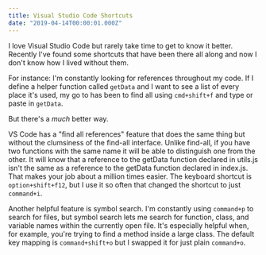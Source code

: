 ```yaml
---
title: Visual Studio Code Shortcuts
date: "2019-04-14T00:00:01.000Z"
---
```


I love Visual Studio Code but rarely take time to get to know it better. Recently I've found some shortcuts that have been there all along and now I don't know how I lived without them.

For instance: I'm constantly looking for references throughout my code. If I define a helper function called `getData` and I want to see a list of every place it's used, my go to has been to find all using `cmd+shift+f` and type or paste in `getData`.

But there's a _much_ better way.

VS Code has a "find all references" feature that does the same thing but without the clumsiness of the find-all interface. Unlike find-all, if you have two functions with the same name it will be able to distinguish one from the other. It will know that a reference to the getData function declared in utils.js isn't the same as a reference to the getData function declared in index.js. That makes your job about a million times easier. The keyboard shortcut is `option+shift+f12`, but I use it so often that changed the shortcut to just `command+i`.

Another helpful feature is symbol search. I'm constantly using `command+p` to search for files, but symbol search lets me search for function, class, and variable names within the currently open file. It's especially helpful when, for example, you're trying to find a method inside a large class. The default key mapping is `command+shift+o` but I swapped it for just plain `command+o`.